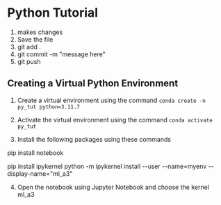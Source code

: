 # Python Tutorial

1. makes changes
2. Save the file
3. git add .
4. git commit -m "message here"
5. git push


## Creating a Virtual Python Environment

1. Create a virtual environment using the command `conda create -n py_tut python=3.11.7`

2. Activate the virtual environment using the command `conda activate py_tut`

3. Install the following packages using these commands

pip install notebook

pip install ipykernel
python -m ipykernel install --user --name=myenv --display-name="ml_a3"

4. Open the notebook using Jupyter Notebook and choose the kernel ml_a3